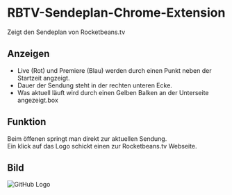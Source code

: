 # RBTV-Sendeplan-Chrome-Extension
Zeigt den Sendeplan von Rocketbeans.tv

## Anzeigen
- Live (Rot) und Premiere (Blau) werden durch einen Punkt neben der Startzeit angzeigt.
- Dauer der Sendung steht in der rechten unteren Ecke.
- Was aktuell läuft wird durch einen Gelben Balken an der Unterseite angezeigt.box

## Funktion
Beim öffenen springt man direkt zur aktuellen Sendung.<br>
Ein klick auf das Logo schickt einen zur Rocketbeans.tv Webseite.

## Bild
![GitHub Logo](http://dl.tiborius.de/img_chrome.png)
